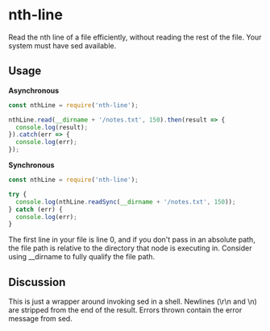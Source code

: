 # nth-line

Read the nth line of a file efficiently, without reading the rest of the file. Your system must have sed available.

## Usage

**Asynchronous**
```js
const nthLine = require('nth-line');

nthLine.read(__dirname + '/notes.txt', 150).then(result => {
  console.log(result);
}).catch(err => {
  console.log(err);
});
```

**Synchronous**
```js
const nthLine = require('nth-line');

try {
  console.log(nthLine.readSync(__dirname + '/notes.txt', 150));
} catch (err) {
  console.log(err);
}
```

The first line in your file is line 0, and if you don't pass in an absolute path, the file path is relative to the directory that node is executing in. Consider using __dirname to fully qualify the file path.

## Discussion

This is just a wrapper around invoking sed in a shell. Newlines (\r\n and \n) are stripped from the end of the result. Errors thrown contain the error message from sed.
